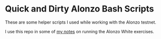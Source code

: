 Quick and Dirty Alonzo Bash Scripts
===================================

These are some helper scripts I used while working with the Alonzo testnet.

I use this repo in some of [my notes](https://plutus-pioneer-program.readthedocs.io/en/latest/alonzo.html) on running the Alonzo White exercises.

